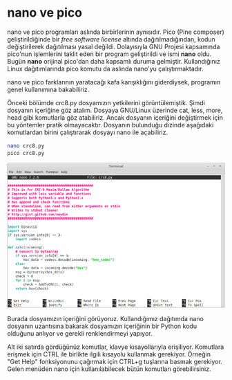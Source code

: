 # nano ve pico

nano ve pico programları aslında birbirlerinin aynısıdır. Pico (Pine composer) geliştirildiğinde bir *free software license* altında dağıtılmadığından, kodun değiştirilerek dağıtılması yasal değildi. Dolayısıyla GNU Projesi kapsamında pico'nun işlemlerini taklit eden bir program geliştirildi ve ismi **nano** oldu. Bugün **nano** orijinal pico'dan daha kapsamlı duruma gelmiştir. Kullandığınız Linux dağıtımlarında pico komutu da aslında nano'yu çalıştırmaktadır.

nano ve pico farklarının yaratacağı kafa karışıklığını giderdiysek, programın genel kullanımına bakabiliriz.

Önceki bölümde crc8.py dosyamızın yetkilerini görüntülemiştik. Şimdi dosyanın içeriğine göz atalım. Dosyaya GNU/Linux üzerinde cat, less, more, head gibi komutlarla göz atabiliriz. Ancak dosyanın içeriğini değiştirmek için bu yöntemler pratik olmayacaktır. Dosyanın bulunduğu dizinde aşağıdaki komutlardan birini çalıştırarak dosyayı nano ile açabiliriz.

```bash
nano crc8.py
pico crc8.py
```

![](nano.png)

Burada dosyamızın içeriğini görüyoruz. Kullandığımız dağıtımda nano dosyanın uzantısına bakarak dosyamızın içeriğinin bir Python kodu olduğunu anlıyor ve gerekli renklendirmeyi yapıyor.

Alt iki satırda gördüğünüz komutlar, klavye kısayollarıyla erişiliyor. Komutlara erişmek için CTRL ile birlikte ilgili kısayolu kullanmak gerekiyor. Örneğin "Get Help" fonksiyonunu çağırmak için CTRL+g tuşlarına basmak gerekiyor. Gelen menüden nano için kullanılabilecek bütün komutları görebilirsiniz.



